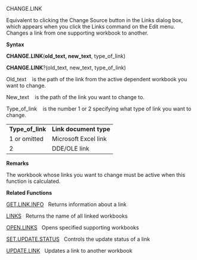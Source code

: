 CHANGE.LINK

Equivalent to clicking the Change Source button in the Links dialog box,
which appears when you click the Links command on the Edit menu. Changes
a link from one supporting workbook to another.

**Syntax**

**CHANGE.LINK**(**old\_text, new\_text**, type\_of\_link)

**CHANGE.LINK**?(old\_text, new\_text, type\_of\_link)

Old\_text    is the path of the link from the active dependent workbook
you want to change.

New\_text    is the path of the link you want to change to.

Type\_of\_link    is the number 1 or 2 specifying what type of link you
want to change.

|                    |                        |
| ------------------ | ---------------------- |
| **Type\_of\_link** | **Link document type** |
| 1 or omitted       | Microsoft Excel link   |
| 2                  | DDE/OLE link           |

**Remarks**

The workbook whose links you want to change must be active when this
function is calculated.

**Related Functions**

[GET.LINK.INFO](GET.LINK.INFO.md)   Returns information about a link

[LINKS](LINKS.md)   Returns the name of all linked workbooks

[OPEN.LINKS](OPEN.LINKS.md)   Opens specified supporting workbooks

[SET.UPDATE.STATUS](SET.UPDATE.STATUS.md)   Controls the update status of a link

[UPDATE.LINK](UPDATE.LINK.md)   Updates a link to another workbook


